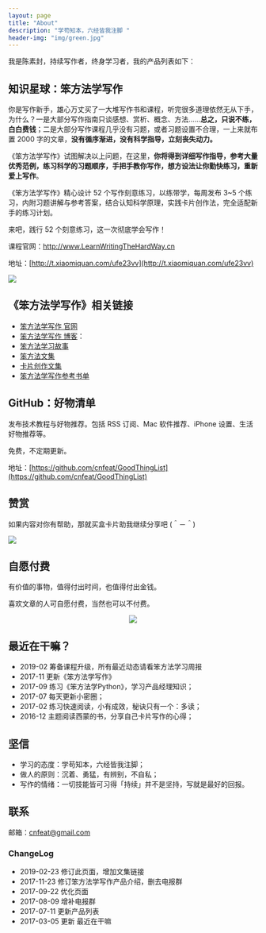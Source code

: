 ```yaml
---
layout: page
title: "About"
description: "学苟知本，六经皆我注脚 "
header-img: "img/green.jpg"
---
```



我是陈素封，持续写作者，终身学习者，我的产品列表如下：


## 知识星球：笨方法学写作

你是写作新手，雄心万丈买了一大堆写作书和课程，听完很多道理依然无从下手，为什么？一是大部分写作指南只谈感想、赏析、概念、方法……**总之，只说不练，白白费钱**；二是大部分写作课程几乎没有习题，或者习题设置不合理，一上来就布置 2000 字的文章，**没有循序渐进，没有科学指导，立刻丧失动力。**

《笨方法学写作》试图解决以上问题，在这里，**你将得到详细写作指导，参考大量优秀范例，练习科学的习题顺序，手把手教你写作，想方设法让你勤快练习，重新爱上写作**。

《笨方法学写作》精心设计 52 个写作刻意练习，以练带学，每周发布 3~5 个练习，内附习题讲解与参考答案，结合认知科学原理，实践卡片创作法，完全适配新手的练习计划。

来吧，践行 52 个刻意练习，这一次彻底学会写作！
 
课程官网：http://www.LearnWritingTheHardWay.cn

地址：[http://t.xiaomiquan.com/ufe23vv](http://t.xiaomiquan.com/ufe23vv)

![](http://openmindclub.qiniudn.com/omt/ProductList01.jpg?imageMogr2/thumbnail/!30p)


## 《笨方法学写作》相关链接

- [笨方法学写作 官网](http://www.LearnWritingTheHardWay.cn)
- [笨方法学写作 博客](http://www.cnfeat.com)：
- [笨方法学习故事](http://story.learnwritingthehardway.cn/)
- [笨方法文集](http://book.learnthingsthehardway.com/)
- [卡片创作文集](http://card.learnwritingthehardway.cn/)
- [笨方法学写作参考书单](https://www.douban.com/doulist/45064751/)



##  GitHub：好物清单

发布技术教程与好物推荐。包括 RSS 订阅、Mac 软件推荐、iPhone 设置、生活好物推荐等。

免费，不定期更新。

地址：[https://github.com/cnfeat/GoodThingList](https://github.com/cnfeat/GoodThingList)

## 赞赏


如果内容对你有帮助，那就买盒卡片助我继续分享吧 (＾－＾)

![](https://s2.ax1x.com/2019/03/16/AZUnVU.png)


## 自愿付费

有价值的事物，值得付出时间，也值得付出金钱。

喜欢文章的人可自愿付费，当然也可以不付费。


<center>
    <p><img src="http://openmindclub.qiniudn.com/omt/WechatPay02.jpg" align="center"></p>
</center>


## 最近在干嘛？

- 2019-02 筹备课程升级，所有最近动态请看笨方法学习周报
- 2017-11 更新《笨方法学写作》
- 2017-09 练习《笨方法学Python》，学习产品经理知识；
- 2017-07 每天更新小密圈；
- 2017-02 练习快速阅读，小有成效，秘诀只有一个：多读；
- 2016-12 主题阅读西蒙的书，分享自己卡片写作的心得；


## 坚信

* 学习的态度：学苟知本，六经皆我注脚；
* 做人的原则：沉着、勇猛，有辨别，不自私；
* 写作的情绪：一切技能皆可习得「持续」并不是坚持，写就是最好的回报。


## 联系

邮箱：cnfeat@gmail.com


### ChangeLog

- 2019-02-23 修订此页面，增加文集链接
- 2017-11-23 修订笨方法学写作产品介绍，删去电报群
- 2017-09-22 优化页面
- 2017-08-09 增补电报群
- 2017-07-11 更新产品列表
- 2017-03-05 更新 最近在干嘛
